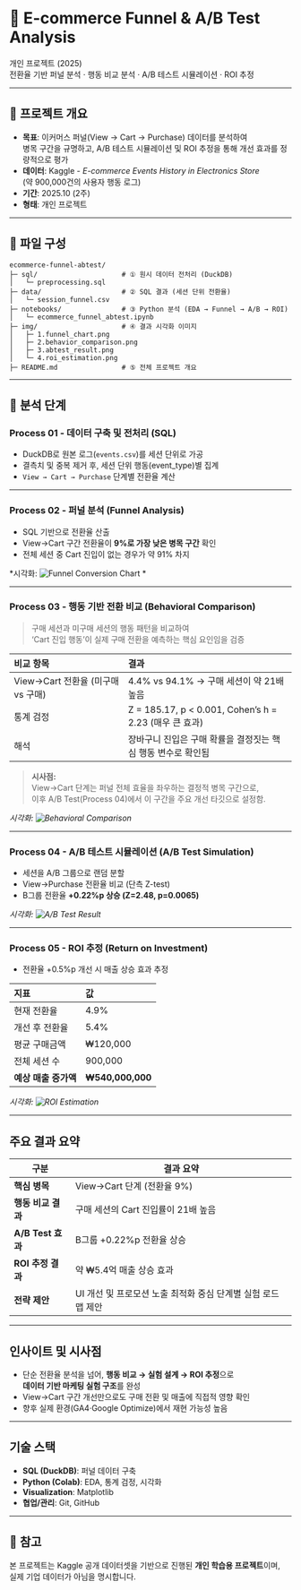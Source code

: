 # 📌 E-commerce Funnel & A/B Test Analysis  
개인 프로젝트 (2025)  
전환율 기반 퍼널 분석 · 행동 비교 분석 · A/B 테스트 시뮬레이션 · ROI 추정

---

## 📄 프로젝트 개요  
- **목표**: 이커머스 퍼널(View → Cart → Purchase) 데이터를 분석하여  
  병목 구간을 규명하고, A/B 테스트 시뮬레이션 및 ROI 추정을 통해 개선 효과를 정량적으로 평가  
- **데이터**: Kaggle - *E-commerce Events History in Electronics Store*  
  (약 900,000건의 사용자 행동 로그)  
- **기간**: 2025.10 (2주)  
- **형태**: 개인 프로젝트  

---

## 📂 파일 구성  
```
ecommerce-funnel-abtest/
├─ sql/                     # ① 원시 데이터 전처리 (DuckDB)
│   └─ preprocessing.sql
├─ data/                    # ② SQL 결과 (세션 단위 전환율)
│   └─ session_funnel.csv
├─ notebooks/               # ③ Python 분석 (EDA → Funnel → A/B → ROI)
│   └─ ecommerce_funnel_abtest.ipynb
├─ img/                     # ④ 결과 시각화 이미지
│   ├─ 1.funnel_chart.png
│   ├─ 2.behavior_comparison.png
│   ├─ 3.abtest_result.png
│   └─ 4.roi_estimation.png
├─ README.md                # ⑤ 전체 프로젝트 개요
```
---

## 📄 분석 단계  

### **Process 01 - 데이터 구축 및 전처리 (SQL)**  
- DuckDB로 원본 로그(`events.csv`)를 세션 단위로 가공  
- 결측치 및 중복 제거 후, 세션 단위 행동(event_type)별 집계  
- `View → Cart → Purchase` 단계별 전환율 계산  

---

### **Process 02 - 퍼널 분석 (Funnel Analysis)**  
- SQL 기반으로 전환율 산출  
- View→Cart 구간 전환율이 **9%로 가장 낮은 병목 구간** 확인  
- 전체 세션 중 Cart 진입이 없는 경우가 약 91% 차지  

 *시각화: ![Funnel Conversion Chart](img/1.funnel_chart.png) *

---

### **Process 03 - 행동 기반 전환 비교 (Behavioral Comparison)**  
> 구매 세션과 미구매 세션의 행동 패턴을 비교하여  
> ‘Cart 진입 행동’이 실제 구매 전환을 예측하는 핵심 요인임을 검증  

| 비교 항목 | 결과 |
|:--|:--|
| View→Cart 전환율 (미구매 vs 구매) | 4.4% vs 94.1% → 구매 세션이 약 21배 높음 |
| 통계 검정 | Z = 185.17, p < 0.001, Cohen’s h = 2.23 (매우 큰 효과) |
| 해석 | 장바구니 진입은 구매 확률을 결정짓는 핵심 행동 변수로 확인됨 |

> **시사점:**  
> View→Cart 단계는 퍼널 전체 효율을 좌우하는 결정적 병목 구간으로,  
> 이후 A/B Test(Process 04)에서 이 구간을 주요 개선 타깃으로 설정함.  

 *시각화: ![Behavioral Comparison](img/2.user_behavior_comparison.png)*
 

---

### **Process 04 - A/B 테스트 시뮬레이션 (A/B Test Simulation)**  
- 세션을 A/B 그룹으로 랜덤 분할  
- View→Purchase 전환율 비교 (단측 Z-test)  
- B그룹 전환율 **+0.22%p 상승 (Z=2.48, p=0.0065)**  

 *시각화: ![A/B Test Result](img/3.abtest_simulation.png)*

---

### **Process 05 - ROI 추정 (Return on Investment)**  
- 전환율 +0.5%p 개선 시 매출 상승 효과 추정  

| 지표 | 값 |
|:--|:--|
| 현재 전환율 | 4.9% |
| 개선 후 전환율 | 5.4% |
| 평균 구매금액 | ₩120,000 |
| 전체 세션 수 | 900,000 |
| **예상 매출 증가액** | **₩540,000,000** |

 *시각화: ![ROI Estimation](img/4.roi_estimation.png)*

---

## 주요 결과 요약  
| 구분 | 결과 요약 |
|------|------------|
| **핵심 병목** | View→Cart 단계 (전환율 9%) |
| **행동 비교 결과** | 구매 세션의 Cart 진입률이 21배 높음 |
| **A/B Test 효과** | B그룹 +0.22%p 전환율 상승 |
| **ROI 추정 결과** | 약 ₩5.4억 매출 상승 효과 |
| **전략 제안** | UI 개선 및 프로모션 노출 최적화 중심 단계별 실험 로드맵 제안 |

---

## 인사이트 및 시사점  
- 단순 전환율 분석을 넘어, **행동 비교 → 실험 설계 → ROI 추정**으로  
  **데이터 기반 마케팅 실험 구조**를 완성  
- View→Cart 구간 개선만으로도 구매 전환 및 매출에 직접적 영향 확인  
- 향후 실제 환경(GA4·Google Optimize)에서 재현 가능성 높음  

---

## 기술 스택  
- **SQL (DuckDB)**: 퍼널 데이터 구축  
- **Python (Colab)**: EDA, 통계 검정, 시각화  
- **Visualization**: Matplotlib  
- **협업/관리**: Git, GitHub  

---

## 📄 참고  
본 프로젝트는 Kaggle 공개 데이터셋을 기반으로 진행된 **개인 학습용 프로젝트**이며,  
실제 기업 데이터가 아님을 명시합니다.




